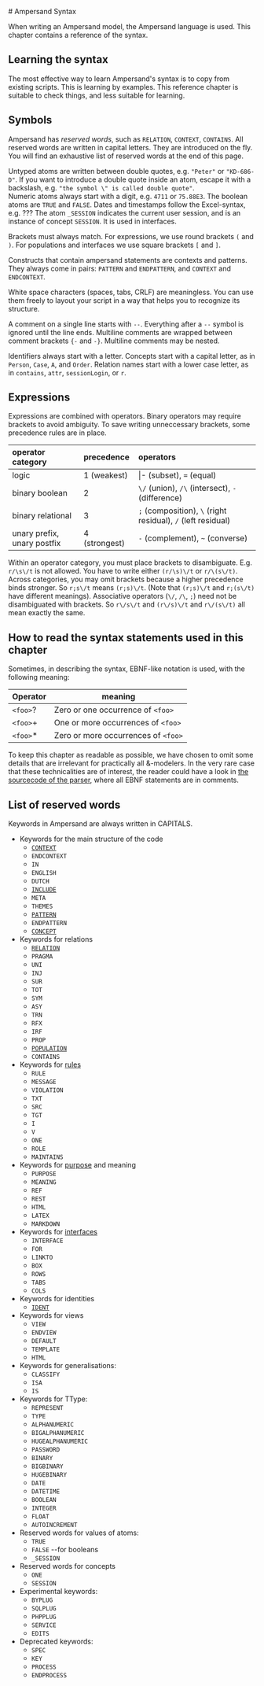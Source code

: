 [](/syntax/context.md)# Ampersand Syntax

When writing an Ampersand model, the Ampersand language is used. This chapter contains a reference of the syntax.

## Learning the syntax

The most effective way to learn Ampersand's syntax is to copy from existing scripts. This is learning by examples. This reference chapter is suitable to check things, and less suitable for learning.

## Symbols

Ampersand has _reserved words_, such as `RELATION`, `CONTEXT`, `CONTAINS`. All reserved words are written in capital letters. They are introduced on the fly. You will find an exhaustive list of reserved words at the end of this page.

Untyped atoms are written between double quotes, e.g. `"Peter"` or `"KD-686-D"`. If you want to introduce a double quote inside an atom, escape it with a backslash, e.g. `"the symbol \" is called double quote"`.  
Numeric atoms always start with a digit, e.g. `4711` or `75.88E3`.
The boolean atoms are `TRUE` and `FALSE`.
Dates and timestamps follow the Excel-syntax, e.g. ???
The atom `_SESSION` indicates the current user session, and is an instance of concept `SESSION`. It is used in interfaces.

Brackets must always match. For expressions, we use round brackets `(` and `)`. For populations and interfaces we use square brackets `[` and `]`.

Constructs that contain ampersand statements are contexts and patterns. They always come in pairs: `PATTERN` and `ENDPATTERN`, and  `CONTEXT` and `ENDCONTEXT`.

White space characters \(spaces, tabs, CRLF\) are meaningless. You can use them freely to layout your script in a way that helps you to recognize its structure.

A comment on a single line starts with `--`. Everything after a `--` symbol is ignored until the line ends. Multiline comments are wrapped between comment brackets `{-` and `-}`. Multiline comments may be nested.

Identifiers always start with a letter. Concepts start with a capital letter, as in `Person`, `Case`, `A`, and `Order`. Relation names start with a lower case letter, as in `contains`, `attr`, `sessionLogin`, or `r`.

## Expressions
Expressions are combined with operators. Binary operators may require brackets to avoid ambiguity. To save writing unneccessary brackets, some precedence rules are in place.

| operator category | precedence | operators |
| :--- | :--- | :--- |
| logic | 1 \(weakest\) | \|-  \(subset\),  `=` \(equal\) |
| binary boolean | 2 | `\/` \(union\), `/\` \(intersect\), `-` \(difference\) |
| binary relational | 3 | `;` \(composition\), `\` \(right residual\), `/` \(left residual\) |
| unary prefix, unary postfix | 4 \(strongest\) | `-` \(complement\), `~` \(converse\) |
Within an operator category, you must place brackets to disambiguate. E.g. `r/\s\/t` is not allowed. You have to write either `(r/\s)\/t` or `r/\(s\/t)`.
Across categories, you may omit brackets because a higher precedence binds stronger. So `r;s\/t` means `(r;s)\/t`. (Note that `(r;s)\/t` and `r;(s\/t)` have different meanings).
Associative operators (`\/`, `/\`, `;`) need not be disambiguated with brackets. So `r\/s\/t` and `(r\/s)\/t` and `r\/(s\/t)` all mean exactly the same.


## How to read the syntax statements used in this chapter

Sometimes, in describing the syntax, EBNF-like notation is used, with the following meaning:

| Operator | meaning |
| --- | --- |
| `<foo>`? | Zero or one occurrence of `<foo>` |
| `<foo>`+ | One or more occurrences of `<foo>` |
| `<foo>`\* | Zero or more occurrences of `<foo>` |

To keep this chapter as readable as possible, we have chosen to omit some details that are irrelevant for practically all &-modelers. In the very rare case that these technicalities are of interest, the reader could have a look in [the sourcecode of the parser](https://github.com/AmpersandTarski/Ampersand/blob/master/src/Database/Design/Ampersand/Input/ADL1/Parser.hs), where all EBNF statements are in comments.

## List of reserved words

Keywords in Ampersand are always written in CAPITALS.

* Keywords for the main structure of the code
  * [`CONTEXT`](/syntax/context.md)
  * `ENDCONTEXT`
  * `IN`
  * `ENGLISH`
  * `DUTCH`
  * [`INCLUDE`](/syntax/include.md)
  * `META`
  * `THEMES`
  * [`PATTERN`](/syntax/pattern.md)
  * `ENDPATTERN`
  * [`CONCEPT`](/syntax/concept.md)
* Keywords for relations
  * [`RELATION`](/syntax/relation.md)
  * `PRAGMA`
  * `UNI`
  * `INJ`
  * `SUR`
  * `TOT`
  * `SYM`
  * `ASY`
  * `TRN`
  * `RFX`
  * `IRF`
  * `PROP`
  * [`POPULATION`](/syntax/population.md)
  * `CONTAINS`
* Keywords for [rules](/syntax/rule.md)
  * `RULE`
  * `MESSAGE`
  * `VIOLATION`
  * `TXT`
  * `SRC`
  * `TGT`
  * `I`
  * `V`
  * `ONE`
  * `ROLE`
  * `MAINTAINS`
* Keywords for [purpose](purpose.md) and meaning
  * `PURPOSE`
  * `MEANING`
  * `REF`
  * `REST`
  * `HTML`
  * `LATEX`
  * `MARKDOWN`
* Keywords for [interfaces](the_interface_statement.md)
  * `INTERFACE`
  * `FOR`
  * `LINKTO`
  * `BOX`
  * `ROWS`
  * `TABS`
  * `COLS`
* Keywords for identities
  * [`IDENT`](/syntax/ident.md)
* Keywords for views
  * `VIEW`
  * `ENDVIEW`
  * `DEFAULT`
  * `TEMPLATE`
  * `HTML`
* Keywords for generalisations:
  * `CLASSIFY`
  * `ISA`
  * `IS`
* Keywords for TType:
  * `REPRESENT`
  * `TYPE`
  * `ALPHANUMERIC`
  * `BIGALPHANUMERIC`
  * `HUGEALPHANUMERIC`
  * `PASSWORD`
  * `BINARY`
  * `BIGBINARY`
  * `HUGEBINARY`
  * `DATE`
  * `DATETIME`
  * `BOOLEAN`
  * `INTEGER`
  * `FLOAT`
  * `AUTOINCREMENT`
* Reserved words for values of atoms:
  * `TRUE`
  * `FALSE` --for booleans
  * `_SESSION`
* Reserved words for concepts
  * `ONE`
  * `SESSION`
* Experimental keywords:
  * `BYPLUG`
  * `SQLPLUG`
  * `PHPPLUG`
  * `SERVICE`
  * `EDITS`
* Deprecated keywords:
  * `SPEC`
  * `KEY`
  * `PROCESS`
  * `ENDPROCESS`



